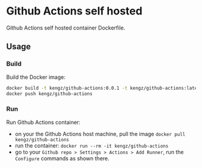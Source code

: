 # Github Actions self hosted

Github Actions self hosted container Dockerfile.

## Usage

### Build
Build the Docker image:

```bash
docker build -t kengz/github-actions:0.0.1 -t kengz/github-actions:latest .
docker push kengz/github-actions
```

### Run

Run Github Actions container:

- on your the Github Actions host machine, pull the image `docker pull kengz/github-actions`
- run the container: `docker run --rm -it kengz/github-actions`
- go to your `Github repo > Settings > Actions > Add Runner`, run the `Configure` commands as shown there.
